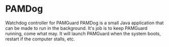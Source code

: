 # PAMDog
Watchdog controller for PAMGuard
PAMDog is a small Java application that can be made to run in the background. It's job is to 
keep PAMGuard running, come what may. It will launch PAMGuard when the system boots, restart if
the computer stalls, etc. 
